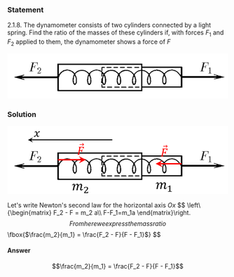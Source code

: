 ###  Statement 

$2.1.8.$ The dynamometer consists of two cylinders connected by a light spring. Find the ratio of the masses of these cylinders if, with forces $F_1$ and $F_2$ applied to them, the dynamometer shows a force of $F$ 

![ For problem $2.1.8$ |734x150, 47%](../../img/2.1.8/statement.png)

### Solution

![ Forces acting on the dynamometer |942x289, 47%](../../img/2.1.8/draw.png)

Let's write Newton's second law for the horizontal axis $Ox$ $$ \left\\{\begin{matrix} F_2 - F = m_2 a\\\ F-F_1=m_1a \end{matrix}\right. $$ From here we express the mass ratio $$ \fbox{$\frac{m_2}{m_1} = \frac{F_2 - F}{F - F_1}$} $$ 

#### Answer

$$\frac{m_2}{m_1} = \frac{F_2 - F}{F - F_1}$$ 
